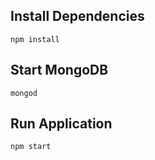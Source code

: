 ## Install Dependencies

```shell
npm install
```

## Start MongoDB

```shell
mongod
```

## Run Application

```shell
npm start
```